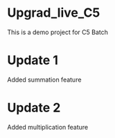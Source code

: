 # Upgrad_live_C5
This is a demo project for C5 Batch

# Update 1
Added summation feature

# Update 2
Added multiplication feature
